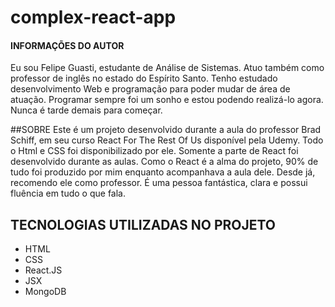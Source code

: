 # complex-react-app

#### INFORMAÇÕES DO AUTOR

Eu sou Felipe Guasti, estudante de Análise de Sistemas. Atuo também como professor de inglês no estado do Espírito Santo. 
Tenho estudado desenvolvimento Web e programação para poder mudar de área de atuação. Programar sempre foi um sonho e estou 
podendo realizá-lo agora. Nunca é tarde demais para começar. 

##SOBRE 
Este é um projeto desenvolvido durante a aula do professor Brad Schiff, em seu curso React For The Rest Of Us disponível pela
Udemy. Todo o Html e CSS foi disponibilizado por ele. Somente a parte de React foi desenvolvido durante as aulas. Como o React
é a alma do projeto, 90% de tudo foi produzido por mim enquanto acompanhava a aula dele. Desde já, recomendo ele como professor. 
É uma pessoa fantástica, clara e possui fluência em tudo o que fala. 

## TECNOLOGIAS UTILIZADAS NO PROJETO

- HTML
- CSS
- React.JS
- JSX
- MongoDB
